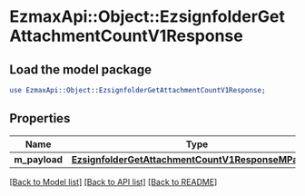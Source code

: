 # EzmaxApi::Object::EzsignfolderGetAttachmentCountV1Response

## Load the model package
```perl
use EzmaxApi::Object::EzsignfolderGetAttachmentCountV1Response;
```

## Properties
Name | Type | Description | Notes
------------ | ------------- | ------------- | -------------
**m_payload** | [**EzsignfolderGetAttachmentCountV1ResponseMPayload**](EzsignfolderGetAttachmentCountV1ResponseMPayload.md) |  | 

[[Back to Model list]](../README.md#documentation-for-models) [[Back to API list]](../README.md#documentation-for-api-endpoints) [[Back to README]](../README.md)


